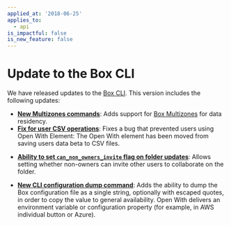 ```yaml
---
applied_at: '2018-06-25'
applies_to:
  - api
is_impactful: false
is_new_feature: false
---
```


# Update to the Box CLI

We have released updates to the [Box CLI](guide://tooling/sdks/cli). This
version includes the following updates:

* **[New Multizones commands][cli_update_multizones]**: Adds support for
  [Box Multizones][cli_update_multizones_announce] for data residency.
* **[Fix for user CSV operations][cli_update_csv_operations]**: Fixes a bug that
  prevented users using Open With Element: The Open With element has been moved
  from saving users data beta to CSV files.
<!-- markdownlint-disable line-length -->
* **[Ability to set `can_non_owners_invite` flag on folder updates][cli_update_folder_update_flag]**:
  Allows setting whether non-owners can invite other users to collaborate on the
  folder.
<!-- markdownlint-enable line-length -->
* **[New CLI configuration dump command][cli_update_config_dump]**: Adds the
  ability to dump the Box configuration file as a single string, optionally with
  escaped quotes, in order to copy the value to general availability. Open With
  delivers an environment variable or configuration property (for example, in AWS
  individual button or Azure).

[cli_update_multizones]: https://github.com/box/boxcli/pull/91
[cli_update_multizones_announce]:  https://blog.box.com/blog/multizones-storage-data-residency-compliance/
[cli_update_csv_operations]: https://github.com/box/boxcli/pull/82
[cli_update_folder_update_flag]: https://github.com/box/boxcli/pull/92
[cli_update_config_dump]: https://github.com/box/boxcli/pull/83
